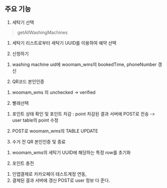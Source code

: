 ## 주요 기능
1. 세탁기 선택
> getAllWashingMachines
1. 세탁기 리스트로부터 세탁기 UUID를 이용하여 예약 선택


2. 신청하기
>
1. washing machine uid에 woomam_wms의 bookedTime, phoneNumber 갱신  

3. QR코드 본인인증
>
1. woomam_wms 의 unchecked -> verified

4. 빨래선택
>
1. 포인트 상태 확인 및 포인트 차감 : point 차감된 결과 서버에 POST로 전송 -> user table의 point 수정   
2. POST로 woomam_wms의 TABLE UPDATE


5. 수거 전 QR 본인인증 및 종료   
>
1. woomam_wms의 세탁기 UUID에 해당하는 특정 row를 초기화

6. 포인트 충전  
>
1. 인앱결제로 카카오페이 테스트계정 연동, 
2. 결제된 결과 서버에 갱신 POST로 user 정보 다 준다.

